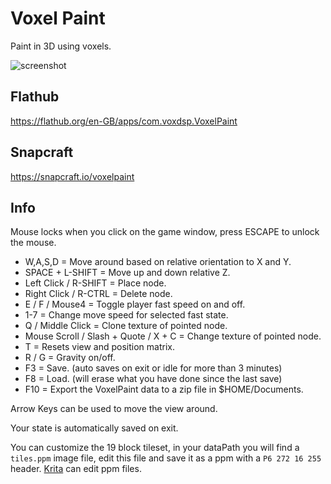# Voxel Paint
Paint in 3D using voxels.

![screenshot](https://dashboard.snapcraft.io/site_media/appmedia/2023/07/Screenshot_2023-07-07_01-56-44_oXveCB3.png)

## Flathub
https://flathub.org/en-GB/apps/com.voxdsp.VoxelPaint

## Snapcraft
https://snapcraft.io/voxelpaint

## Info
Mouse locks when you click on the game window, press ESCAPE to unlock the mouse.

* W,A,S,D = Move around based on relative orientation to X and Y.
* SPACE + L-SHIFT = Move up and down relative Z.
* Left Click / R-SHIFT = Place node.
* Right Click / R-CTRL = Delete node.
* E / F / Mouse4 = Toggle player fast speed on and off.
* 1-7 = Change move speed for selected fast state.
* Q / Middle Click = Clone texture of pointed node.
* Mouse Scroll / Slash + Quote / X + C = Change texture of pointed node.
* T = Resets view and position matrix.
* R / G = Gravity on/off.
* F3 = Save. (auto saves on exit or idle for more than 3 minutes)
* F8 = Load. (will erase what you have done since the last save)
* F10 = Export the VoxelPaint data to a zip file in $HOME/Documents.

Arrow Keys can be used to move the view around.

Your state is automatically saved on exit.

You can customize the 19 block tileset, in your dataPath you will find a `tiles.ppm` image file, edit this file and save it as a ppm with a `P6 272 16 255` header. [Krita](https://krita.org) can edit ppm files.

